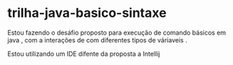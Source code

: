 # trilha-java-basico-sintaxe
Estou fazendo o desáfio proposto para execução de comando
básicos em java , com a interações de com diferentes tipos de 
váriaveis .

Estou utilizando um IDE difente da proposta a Intellij